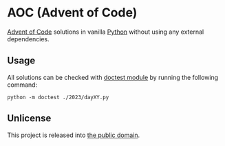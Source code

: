 # AOC (Advent of Code)

[Advent of Code](https://adventofcode.com) solutions in vanilla [Python](https://www.python.org/) without using any external dependencies.

## Usage

All solutions can be checked with [doctest module](https://docs.python.org/3/library/doctest.html) by running the following command:

```shell
python -m doctest ./2023/dayXY.py
```

## Unlicense

This project is released into [the public domain](UNLICENSE).
